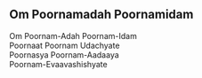 ## Om Poornamadah Poornamidam


Om Poornam-Adah Poornam-Idam  
Poornaat Poornam Udachyate  
Poornasya Poornam-Aadaaya  
Poornam-Evaavashishyate

